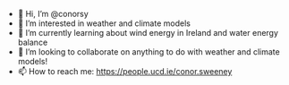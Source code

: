 - 👋 Hi, I’m @conorsy
- 👀 I’m interested in weather and climate models
- 🌱 I’m currently learning about wind energy in Ireland and water energy balance
- 💞️ I’m looking to collaborate on anything to do with weather and climate models!
- 📫 How to reach me: https://people.ucd.ie/conor.sweeney

<!---
conorsy/conorsy is a ✨ special ✨ repository because its `README.md` (this file) appears on your GitHub profile.
You can click the Preview link to take a look at your changes.
--->
